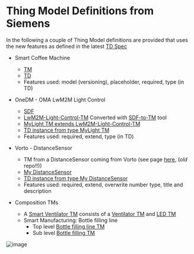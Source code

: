 # Thing Model Definitions from Siemens

In the following a couple of Thing Model definitions are provided that uses the new features as defined in the latest [TD Spec](https://w3c.github.io/wot-thing-description/#thing-model) 

* Smart Coffee Machine 
  * [TM](./Smart-Coffee-Machine-TM.tm.jsonld)
  * [TD](./Smart-Coffee-Machine-TD.td.jsonld)
  * Features used: model (versioning), placeholder, required, type (in TD)
  
* OneDM - OMA LwM2M Light Control
  * [SDF](https://github.com/one-data-model/playground/blob/master/sdfObject/sdfobject-light_control.sdf.json)
  * [LwM2M-Light-Control-TM](./LwM2M-Light-Control-TM.tm.jsonld) Converted with [SDF-to-TM](https://github.com/roman-kravtsov/sdf-object-converter) tool 
  * [MyLight TM extends LwM2M-Light-Control-TM](./MyLight-Extends-LwM2M.tm.jsonld)
  * [TD instance from type MyLight TM](./MyLight-Extends-LwM2M.td.jsonld)
  * Features used: required, extend, type (in TD)

* Vorto - DistanceSensor
  * TM from a DistanceSensor coming from Vorto (see page [here](https://github.com/w3c/wot-testing/tree/main/events/2021.03.Online/TMs/Vorto), (*old* repo!!))
  * [My DistanceSensor](./MyDistanceSensor-Extends-VortoModel.tm.jsonld)
  * [TD instance from type My DistanceSensor](./MyDistanceSensor-Extends-VortoModel.td.jsonld)
  * Features used: required, extend, overwrite number type, title and description

* Composition TMs 
  * A [Smart Ventilator TM](./SmartVentilator.tm.jsonld) consists of a [Ventilator TM](./Ventilator.tm.jsonld) and [LED TM](./LED.tm.jsonld)
  * Smart Manufacturing: Bottle filling line 
    * Top level [Bottle filling line TM](./BottleFillingLine.tm.jsonld)
    * Sub level [Bottle filling TM](./BottleFilling.tm.jsonld)

![image](https://user-images.githubusercontent.com/13832739/135061268-5bf0f2cc-d0a2-4459-afd7-6e869d433835.png)




